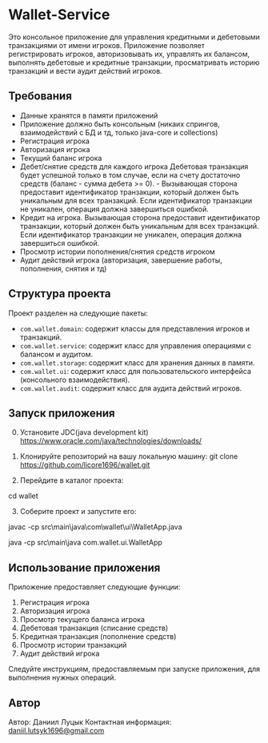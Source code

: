 # Wallet-Service

Это консольное приложение для управления кредитными и дебетовыми транзакциями от имени игроков. Приложение позволяет регистрировать игроков, авторизовывать их, управлять их балансом, выполнять дебетовые и кредитные транзакции, просматривать историю транзакций и вести аудит действий игроков.

## Требования

- Данные хранятся в памяти приложений
- Приложение должно быть консольным (никаих спрингов, взаимодействий с БД и тд, только java-core и collections)
- Регистрация игрока
- Авторизация игрока
- Текущий баланс игрока
- Дебет/снятие средств для каждого игрока Дебетовая транзакция будет успешной только в том случае, если на счету достаточно средств (баланс - сумма дебета >= 0). - Вызывающая сторона предоставит идентификатор транзакции, который должен быть уникальным для всех транзакций. Если идентификатор транзакции не уникален, операция должна завершиться ошибкой.
- Кредит на игрока. Вызывающая сторона предоставит идентификатор транзакции, который должен быть уникальным для всех транзакций. Если идентификатор транзакции не уникален, операция должна завершиться ошибкой.
- Просмотр истории пополнения/снятия средств игроком
- Аудит действий игрока (авторизация, завершение работы, пополнения, снятия и тд)

## Структура проекта

Проект разделен на следующие пакеты:

- `com.wallet.domain`: содержит классы для представления игроков и транзакций.
- `com.wallet.service`: содержит класс для управления операциями с балансом и аудитом.
- `com.wallet.storage`: содержит класс для хранения данных в памяти.
- `com.wallet.ui`: содержит класс для пользовательского интерфейса (консольного взаимодействия).
- `com.wallet.audit`: содержит класс для аудита действий игроков.

## Запуск приложения
0. Установите JDC(java development kit) https://www.oracle.com/java/technologies/downloads/
1. Клонируйте репозиторий на вашу локальную машину:
   git clone https://github.com/licore1696/wallet.git

2. Перейдите в каталог проекта:

cd wallet

3. Соберите проект и запустите его:

javac -cp src\main\java\com\wallet\ui\WalletApp.java

java -cp src\main\java com.wallet.ui.WalletApp

## Использование приложения

Приложение предоставляет следующие функции:

1. Регистрация игрока
2. Авторизация игрока
3. Просмотр текущего баланса игрока
4. Дебетовая транзакция (списание средств)
5. Кредитная транзакция (пополнение средств)
6. Просмотр истории транзакций
7. Аудит действий игрока

Следуйте инструкциям, предоставляемым при запуске приложения, для выполнения нужных операций.

## Автор

Автор: Даниил Луцык
Контактная информация: daniil.lutsyk1696@gmail.com

